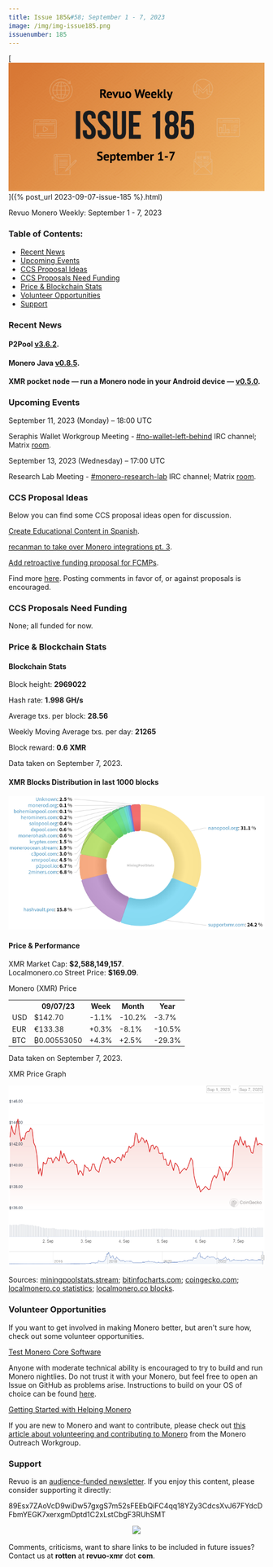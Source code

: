 ```yaml
---
title: Issue 185&#58; September 1 - 7, 2023
image: /img/img-issue185.png
issuenumber: 185
---
```

[<img src="/img/img-issue185.png" alt="Revuo Monero Weekly #185 Slide" class="img-lead">]({% post_url 2023-09-07-issue-185 %}.html)

<p class="text-lead">Revuo Monero Weekly: September 1 - 7, 2023</p>
<!--more-->

<h3>Table of Contents:</h3>
<ul class="contents">
    <li><a href="#news">Recent News</a></li>
    <li><a href="#events">Upcoming Events</a></li>
    <li><a href="#ideas">CCS Proposal Ideas</a></li>
    <li><a href="#proposals">CCS Proposals Need Funding</a></li>
    <li><a href="#stats">Price & Blockchain Stats</a></li>
    <li><a href="#volunteer">Volunteer Opportunities</a></li>
    <li><a href="#support">Support</a></li>
</ul>

<h3 id="news">Recent News</h3>

<div class="newsbyte">
    <h4>P2Pool <a href="https://github.com/SChernykh/p2pool/releases/tag/v3.6.2" target="_blank">v3.6.2</a>.</h4>
</div>

<div class="newsbyte">
    <h4>Monero Java <a href="https://github.com/monero-ecosystem/monero-java/releases/tag/v0.8.5" target="_blank">v0.8.5</a>.</h4>
</div>

<div class="newsbyte">
    <h4>XMR pocket node — run a Monero node in your Android device — <a href="https://github.com/CryptoGrampy/xmr-pocket-node/releases/tag/v0.5.0-alpha" target="_blank">v0.5.0</a>.</h4>
</div>

<h3 id="events">Upcoming Events</h3>

<div class="event">
    <p class="date" markdown="1">September 11, 2023 (Monday) – 18:00 UTC</p>
    <p markdown="1">Seraphis Wallet Workgroup Meeting - <a href="irc://irc.libera.chat/#no-wallet-left-behind" target="_blank">#no-wallet-left-behind</a> IRC channel; Matrix <a href="https://matrix.to/#/#no-wallet-left-behind:monero.social" target="_blank">room</a>.</p>
</div>

<div class="event">
    <p class="date" markdown="1">September 13, 2023 (Wednesday) – 17:00 UTC</p>
    <p markdown="1">Research Lab Meeting - <a href="irc://irc.libera.chat/#monero-research-lab" target="_blank">#monero-research-lab</a> IRC channel; Matrix <a href="https://matrix.to/#/#monero-research-lab:monero.social" target="_blank">room</a>.</p>
</div>

<h3 id="ideas">CCS Proposal Ideas</h3>

<p>Below you can find some CCS proposal ideas open for discussion.</p>

<div class="proposal">
<p><a href="https://repo.getmonero.org/monero-project/ccs-proposals/-/merge_requests/406" target="_blank">Create Educational Content in Spanish</a>.</p>
</div>

<div class="proposal">
<p><a href="https://repo.getmonero.org/monero-project/ccs-proposals/-/merge_requests/402" target="_blank">recanman to take over Monero integrations pt. 3</a>.</p>
</div>

<div class="proposal">
<p><a href="https://repo.getmonero.org/monero-project/ccs-proposals/-/merge_requests/403" target="_blank">Add retroactive funding proposal for FCMPs</a>.</p>
</div>

<div class="proposal">
<p>Find more <a href="https://ccs.getmonero.org/ideas/" target="_blank">here</a>. Posting comments in favor of, or against proposals is encouraged.</p>
</div>

<h3 id="proposals">CCS Proposals Need Funding</h3>

<p>None; all funded for now.</p>

<h3 id="stats">Price & Blockchain Stats</h3>

<h4 class="stat">Blockchain Stats</h4>

<div class="bcstats">
    <p>Block height: <b>2969022</b></p>
    <p>Hash rate: <b>1.998 GH/s</b></p>
    <p>Average txs. per block: <b>28.56</b></p>
    <p>Weekly Moving Average txs. per day: <b>21265</b></p>
    <p>Block reward: <b>0.6 XMR</b></p>
</div>
<p class="note">Data taken on September 7, 2023.</p>

<h4 class="stat">XMR Blocks Distribution in last 1000 blocks</h4>
<p><img src="/img/hashrate-pool-distribution-0907.png" alt="Hashrate Pool Distribution Pie Chart"/></p>

<h4 class="stat" id="price-stat">Price & Performance</h4>

<div class="price-intro">XMR Market Cap: <b>$2,588,149,157</b>.<br/>Localmonero.co Street Price: <b>$169.09</b>.</div>

<p class="table-title">Monero (XMR) Price</p>
<table class="price-table">
  <tr class="row1">
    <th></th>
    <th>09/07/23</th>
    <th>Week</th>
    <th>Month</th>
    <th>Year</th>
  </tr>
  <tr>
    <td data-th="XMR to">USD</td>
    <td data-th="09/07/23">$142.70</td>
    <td data-th="Week" class="red">-1.1%</td>
    <td data-th="Month" class="red">-10.2%</td>
    <td data-th="Year" class="red">-3.7%</td>
  </tr>
  <tr class="row3">
    <td data-th="XMR to">EUR</td>
    <td data-th="09/07/23">€133.38</td>
    <td data-th="Week" class="green">+0.3%</td>
    <td data-th="Month" class="red">-8.1%</td>
    <td data-th="Year" class="red">-10.5%</td>
  </tr>
  <tr>
    <td data-th="XMR to">BTC</td>
    <td data-th="09/07/23">₿0.00553050</td>
    <td data-th="Week" class="green">+4.3%</td>
    <td data-th="Month" class="green">+2.5%</td>
    <td data-th="Year" class="red">-29.3%</td>
  </tr>
</table>
<p class="note">Data taken on September 7, 2023.</p>

<p class="table-title">XMR Price Graph</p>

![XMR Price Graph 09/01/23-09/07/23](/img/weekly-chart-0907.png "XMR Price Graph 09/01/23-09/07/23")

Sources: <a href="https://miningpoolstats.stream/monero" target="_blank">miningpoolstats.stream</a>; <a href="https://bitinfocharts.com/monero/" target="_blank">bitinfocharts.com</a>; <a href="https://www.coingecko.com/en/coins/monero" target="_blank">coingecko.com</a>; <a href="https://localmonero.co/statistics" target="_blank">localmonero.co statistics</a>; <a href="https://localmonero.co/blocks" target="_blank">localmonero.co blocks</a>.

<h3 id="volunteer">Volunteer Opportunities</h3>

<p>If you want to get involved in making Monero better, but aren't sure how, check out some volunteer opportunities.</p>

<div class="newsbyte">
    <p class="date"><a href="https://github.com/monero-project/monero" target="_blank">Test Monero Core Software</a></p>
    <p>Anyone with moderate technical ability is encouraged to try to build and run Monero nightlies. Do not trust it with your Monero, but feel free to open an Issue on GitHub as problems arise. Instructions to build on your OS of choice can be found <a href="https://github.com/monero-project/monero#compiling-monero-from-source" target="_blank">here</a>. </p>
</div>

<div class="newsbyte">
    <p class="date"><a href="https://github.com/monero-project/monero" target="_blank">Getting Started with Helping Monero</a></p>
    <p>If you are new to Monero and want to contribute, please check out <a href="https://web.archive.org/web/20200805013127/https://www.monerooutreach.org/stories/getting-started-helping-monero.html" target="_blank">this article about volunteering and contributing to Monero</a> from the Monero Outreach Workgroup. </p>
</div>

<h3 id="support">Support</h3>

<p markdown="1">Revuo is an <a href="https://revuo-xmr.com/support/">audience-funded newsletter</a>. If you enjoy this content, please consider supporting it directly:</p>

<p class="address" markdown="1">89Esx7ZAoVcD9wiDw57gxgS7m52sFEEbQiFC4qq18YZy3CdcsXvJ67FYdcDFbmYEGK7xerxgmDptd1C2xLstCbgF3RUhSMT</p>

<p><center><a href="monero:89Esx7ZAoVcD9wiDw57gxgS7m52sFEEbQiFC4qq18YZy3CdcsXvJ67FYdcDFbmYEGK7xerxgmDptd1C2xLstCbgF3RUhSMT" class="qr"><img src="/img/donate-monero.jpg" style="max-width: 200px;"/></a></center></p>

Comments, criticisms, want to share links to be included in future issues? Contact us at **rotten** at **revuo-xmr** dot **com**.
